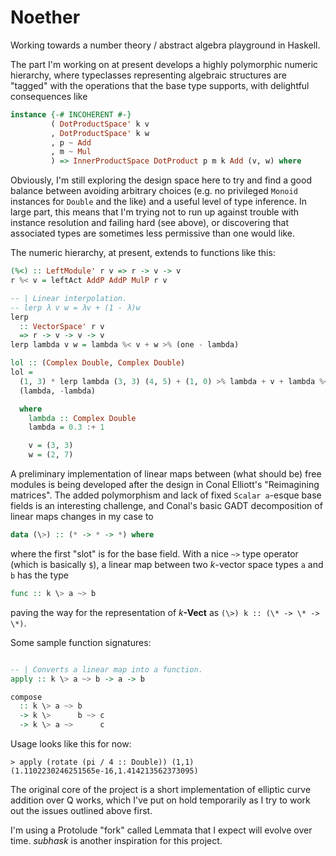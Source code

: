 # Noether

Working towards a number theory / abstract algebra playground in Haskell. 

The part I'm working on at present develops a highly polymorphic numeric hierarchy, where typeclasses representing algebraic structures are "tagged" with the operations that the base type supports, with delightful consequences like

```haskell
instance {-# INCOHERENT #-}
         ( DotProductSpace' k v
         , DotProductSpace' k w
         , p ~ Add
         , m ~ Mul
         ) => InnerProductSpace DotProduct p m k Add (v, w) where
```

Obviously, I'm still exploring the design space here to try and find a good balance between avoiding arbitrary choices (e.g. no privileged `Monoid` instances for `Double` and the like) and a useful level of type inference. In large part, this means that I'm trying not to run up against trouble with instance resolution and failing hard (see above), or discovering that associated types are sometimes less permissive than one would like.

The numeric hierarchy, at present, extends to functions like this:

```haskell
(%<) :: LeftModule' r v => r -> v -> v
r %< v = leftAct AddP AddP MulP r v

-- | Linear interpolation.
-- lerp λ v w = λv + (1 - λ)w
lerp
  :: VectorSpace' r v
  => r -> v -> v -> v
lerp lambda v w = lambda %< v + w >% (one - lambda)

lol :: (Complex Double, Complex Double)
lol =
  (1, 3) * lerp lambda (3, 3) (4, 5) + (1, 0) >% lambda + v + lambda %< w +
  (lambda, -lambda)

  where
    lambda :: Complex Double
    lambda = 0.3 :+ 1

    v = (3, 3)
    w = (2, 7)
```

A preliminary implementation of linear maps between (what should be) free modules is being developed after the design in Conal Elliott's "Reimagining matrices". The added polymorphism and lack of fixed `Scalar a`-esque base fields is an interesting challenge, and Conal's basic GADT decomposition of linear maps changes in my case to

```haskell
data (\>) :: (* -> * -> *) where
```

where the first "slot" is for the base field. With a nice `~>` type operator (which is basically `$`), a linear map between two *k*-vector space types `a` and `b` has the type 

```haskell
func :: k \> a ~> b
```

paving the way for the representation of _k_**-Vect** as `(\>) k :: (\* -> \* -> \*)`.

Some sample function signatures:

```haskell

-- | Converts a linear map into a function.
apply :: k \> a ~> b -> a -> b

compose
  :: k \> a ~> b
  -> k \>      b ~> c
  -> k \> a ~>      c
```

Usage looks like this for now:

```
> apply (rotate (pi / 4 :: Double)) (1,1)
(1.1102230246251565e-16,1.414213562373095)
```

The original core of the project is a short implementation of elliptic curve addition over Q works, which I've put on hold temporarily as I try to work out the issues outlined above first.

I'm using a Protolude "fork" called Lemmata that I expect will evolve over time. *subhask* is another inspiration for this project.
